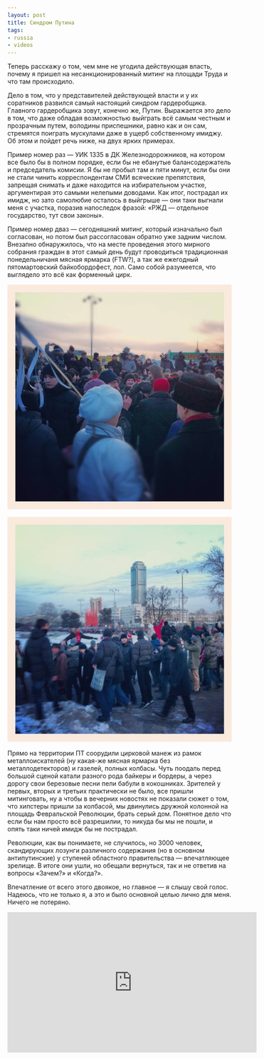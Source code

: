 ```yaml
---
layout: post
title: Синдром Путина
tags:
- russia
- videos
---
```


Теперь расскажу о том, чем мне не угодила действующая власть, почему я пришел на несанкционированный митинг на площади Труда и что там происходило.

Дело в том, что у представителей действующей власти и у их соратников развился самый настоящий синдром гардеробщика. Главного гардеробщика зовут, конечно же, Путин. Выражается это дело в том, что даже обладая возможностью выйграть всё самым честным и прозрачным путем, володины приспешники, равно как и он сам, стремятся поиграть мускулами даже в ущерб собственному имиджу. Об этом и пойдет речь ниже, на двух ярких примерах.

Пример номер раз — УИК 1335 в ДК Железнодорожников, на котором все было бы в полном порядке, если бы не ебанутые балансодержатель и председатель комисии. Я бы не пробыл там и пяти минут, если бы они не стали чинить корреспондентам СМИ всяческие препятствия, запрещая снимать и даже находится на избирательном участке, аргументирая это самыми нелепыми доводами. Как итог, пострадал их имидж, но зато самолюбие осталось в выйгрыше — они таки выгнали меня с участка, поразив напоследок фразой: «РЖД — отдельное государство, тут свои законы».

Пример номер дваз — сегодняшний митинг, который изначально был согласован, но потом был рассогласован обратно уже задним числом. Внезапно обнаружилось, что на месте проведения этого мирного собрания граждан в этот самый день будут проводиться традиционная понедельничаня мясная ярмарка (FTW?), а так же ежегодный пятомартовский байкобордофест, лол. Само собой разумеется, что выглядело это всё как форменный цирк.

![Еще один митинг на Площади Труда, 2012 год, Дмитрий Афонин](/assets/images/2017/10/UNADJUSTEDNONRAW_thumb_3f2c.jpg)

![Еще один митинг на Площади Труда, 2012 год, Дмитрий Афонин](/assets/images/2017/10/UNADJUSTEDNONRAW_thumb_3f31.jpg)

Прямо на территории ПТ соорудили цирковой манеж из рамок металлоискателей (ну какая-же мясная ярмарка без металлодетекторов) и газелей, полных колбасы. Чуть поодаль перед большой сценой катали разного рода байкеры и бордеры, а через дорогу свои березовые песни пели бабули в кокошниках. Зрителей у первых, вторых и третьих практически не было, все пришли митинговать, ну а чтобы в вечерних новостях не показали сюжет о том, что хипстеры пришли за колбасой, мы двинулись дружной колонной на площадь Февральской Революции, брать серый дом. Понятное дело что если бы нам просто всё разрешилии, то никуда бы мы не пошли, и опять таки ничей имидж бы не пострадал.

Революции, как вы понимаете, не случилось, но 3000 человек, скандирующих лозунги различного содержания (но в основном антипутинские) у ступеней областного правительства — впечатляющее зрелище. В итоге они ушли, но обещали вернуться, так и не ответив на вопросы «Зачем?» и «Когда?».

Впечатление от всего этого двоякое, но главное — я слышу свой голос. Надеюсь, что не только я, а это и было основной целью лично для меня. Ничего не потеряно.

<iframe width="560" height="315" src="https://www.youtube.com/embed/uwBYGww5UBI?rel=0" frameborder="0" allowfullscreen></iframe>